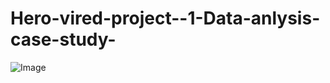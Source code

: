 # Hero-vired-project--1-Data-anlysis-case-study-



![Image](https://cdn-images-1.medium.com/max/1600/1*60gs-SFYyooZZBxatuoNJw.jpeg)
